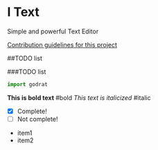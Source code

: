 # I Text 
Simple and powerful Text Editor

[Contribution guidelines for this project](docs/CONTRIBUTING.md)

##TODO list

###TODO list


```python
import godrat
```

**This is bold text**    #bold
*This text is italicized*    #italic

- [x] Complete!
- [ ] Not complete!

- item1
- item2
